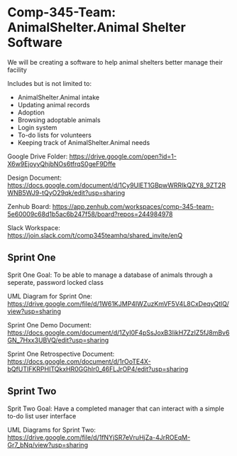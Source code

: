 # Comp-345-Team: AnimalShelter.Animal Shelter Software
We will be creating a software to help animal shelters better manage their facility

Includes but is not limited to:
- AnimalShelter.Animal intake
- Updating animal records
- Adoption
- Browsing adoptable animals
- Login system
- To-do lists for volunteers
- Keeping track of AnimalShelter.Animal needs


Google Drive Folder:
https://drive.google.com/open?id=1-X6w9EjoyyQhjbNOs6tfrqS0geF9Dffe

Design Document:
https://docs.google.com/document/d/1Cy9UlET1GBpwWRRIkQZY8_9ZT2RWNB5WJ9-tQyO29qk/edit?usp=sharing

Zenhub Board:
https://app.zenhub.com/workspaces/comp-345-team-5e60009c68d1b5ac6b247f58/board?repos=244984978

Slack Workspace:
https://join.slack.com/t/comp345teamhq/shared_invite/enQ

## Sprint One
Sprit One Goal: To be able to manage a database of animals through a seperate, password locked class

UML Diagram for Sprint One:
https://drive.google.com/file/d/1W61KJMP4IWZuzKmVF5V4L8CxDeqyQtlQ/view?usp=sharing

Sprint One Demo Document:
https://docs.google.com/document/d/1ZyI0F4pSsJoxB3IikH7ZzIZ5fJ8mBv6GN_7Hxx3UBVQ/edit?usp=sharing

Sprint One Retrospective Document:
https://docs.google.com/document/d/1rOoTE4X-bQfUTIFKRPHITQkxHR0GGhlr0_46FLJrOP4/edit?usp=sharing

## Sprint Two
Sprit Two Goal: Have a completed manager that can interact with a simple to-do list user interface

UML Diagrams for Sprint Two:
https://drive.google.com/file/d/1fNYjSR7eVruHjZa-4JrROEqM-Gr7_bNq/view?usp=sharing

